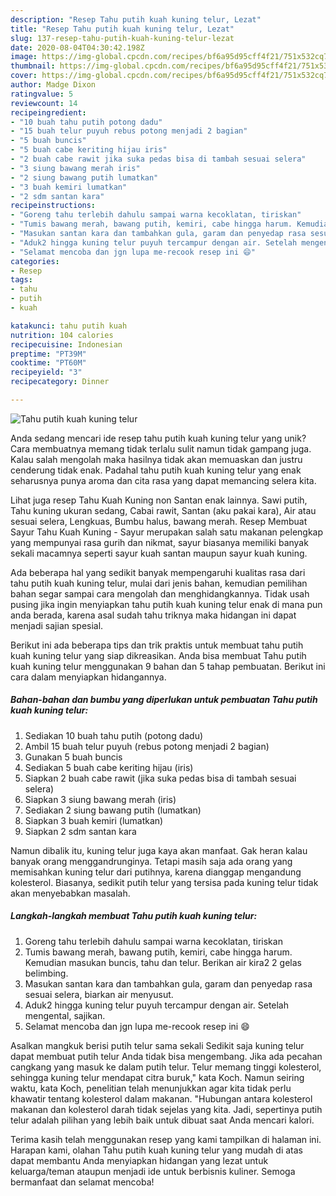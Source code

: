 ```yaml
---
description: "Resep Tahu putih kuah kuning telur, Lezat"
title: "Resep Tahu putih kuah kuning telur, Lezat"
slug: 137-resep-tahu-putih-kuah-kuning-telur-lezat
date: 2020-08-04T04:30:42.198Z
image: https://img-global.cpcdn.com/recipes/bf6a95d95cff4f21/751x532cq70/tahu-putih-kuah-kuning-telur-foto-resep-utama.jpg
thumbnail: https://img-global.cpcdn.com/recipes/bf6a95d95cff4f21/751x532cq70/tahu-putih-kuah-kuning-telur-foto-resep-utama.jpg
cover: https://img-global.cpcdn.com/recipes/bf6a95d95cff4f21/751x532cq70/tahu-putih-kuah-kuning-telur-foto-resep-utama.jpg
author: Madge Dixon
ratingvalue: 5
reviewcount: 14
recipeingredient:
- "10 buah tahu putih potong dadu"
- "15 buah telur puyuh rebus potong menjadi 2 bagian"
- "5 buah buncis"
- "5 buah cabe keriting hijau iris"
- "2 buah cabe rawit jika suka pedas bisa di tambah sesuai selera"
- "3 siung bawang merah iris"
- "2 siung bawang putih lumatkan"
- "3 buah kemiri lumatkan"
- "2 sdm santan kara"
recipeinstructions:
- "Goreng tahu terlebih dahulu sampai warna kecoklatan, tiriskan"
- "Tumis bawang merah, bawang putih, kemiri, cabe hingga harum. Kemudian masukan buncis, tahu dan telur. Berikan air kira2 2 gelas belimbing."
- "Masukan santan kara dan tambahkan gula, garam dan penyedap rasa sesuai selera, biarkan air menyusut."
- "Aduk2 hingga kuning telur puyuh tercampur dengan air. Setelah mengental, sajikan."
- "Selamat mencoba dan jgn lupa me-recook resep ini 😄"
categories:
- Resep
tags:
- tahu
- putih
- kuah

katakunci: tahu putih kuah 
nutrition: 104 calories
recipecuisine: Indonesian
preptime: "PT39M"
cooktime: "PT60M"
recipeyield: "3"
recipecategory: Dinner

---
```



![Tahu putih kuah kuning telur](https://img-global.cpcdn.com/recipes/bf6a95d95cff4f21/751x532cq70/tahu-putih-kuah-kuning-telur-foto-resep-utama.jpg)

Anda sedang mencari ide resep tahu putih kuah kuning telur yang unik? Cara membuatnya memang tidak terlalu sulit namun tidak gampang juga. Kalau salah mengolah maka hasilnya tidak akan memuaskan dan justru cenderung tidak enak. Padahal tahu putih kuah kuning telur yang enak seharusnya punya aroma dan cita rasa yang dapat memancing selera kita.

Lihat juga resep Tahu Kuah Kuning non Santan enak lainnya. Sawi putih, Tahu kuning ukuran sedang, Cabai rawit, Santan (aku pakai kara), Air atau sesuai selera, Lengkuas, Bumbu halus, bawang merah. Resep Membuat Sayur Tahu Kuah Kuning - Sayur merupakan salah satu makanan pelengkap yang mempunyai rasa gurih dan nikmat, sayur biasanya memiliki banyak sekali macamnya seperti sayur kuah santan maupun sayur kuah kuning.

Ada beberapa hal yang sedikit banyak mempengaruhi kualitas rasa dari tahu putih kuah kuning telur, mulai dari jenis bahan, kemudian pemilihan bahan segar sampai cara mengolah dan menghidangkannya. Tidak usah pusing jika ingin menyiapkan tahu putih kuah kuning telur enak di mana pun anda berada, karena asal sudah tahu triknya maka hidangan ini dapat menjadi sajian spesial.


Berikut ini ada beberapa tips dan trik praktis untuk membuat tahu putih kuah kuning telur yang siap dikreasikan. Anda bisa membuat Tahu putih kuah kuning telur menggunakan 9 bahan dan 5 tahap pembuatan. Berikut ini cara dalam menyiapkan hidangannya.

<!--inarticleads1-->

##### Bahan-bahan dan bumbu yang diperlukan untuk pembuatan Tahu putih kuah kuning telur:

1. Sediakan 10 buah tahu putih (potong dadu)
1. Ambil 15 buah telur puyuh (rebus potong menjadi 2 bagian)
1. Gunakan 5 buah buncis
1. Sediakan 5 buah cabe keriting hijau (iris)
1. Siapkan 2 buah cabe rawit (jika suka pedas bisa di tambah sesuai selera)
1. Siapkan 3 siung bawang merah (iris)
1. Sediakan 2 siung bawang putih (lumatkan)
1. Siapkan 3 buah kemiri (lumatkan)
1. Siapkan 2 sdm santan kara


Namun dibalik itu, kuning telur juga kaya akan manfaat. Gak heran kalau banyak orang menggandrunginya. Tetapi masih saja ada orang yang memisahkan kuning telur dari putihnya, karena dianggap mengandung kolesterol. Biasanya, sedikit putih telur yang tersisa pada kuning telur tidak akan menyebabkan masalah. 

<!--inarticleads2-->

##### Langkah-langkah membuat Tahu putih kuah kuning telur:

1. Goreng tahu terlebih dahulu sampai warna kecoklatan, tiriskan
1. Tumis bawang merah, bawang putih, kemiri, cabe hingga harum. Kemudian masukan buncis, tahu dan telur. Berikan air kira2 2 gelas belimbing.
1. Masukan santan kara dan tambahkan gula, garam dan penyedap rasa sesuai selera, biarkan air menyusut.
1. Aduk2 hingga kuning telur puyuh tercampur dengan air. Setelah mengental, sajikan.
1. Selamat mencoba dan jgn lupa me-recook resep ini 😄


Asalkan mangkuk berisi putih telur sama sekali Sedikit saja kuning telur dapat membuat putih telur Anda tidak bisa mengembang. Jika ada pecahan cangkang yang masuk ke dalam putih telur. Telur memang tinggi kolesterol, sehingga kuning telur mendapat citra buruk,&#34; kata Koch. Namun seiring waktu, kata Koch, penelitian telah menunjukkan agar kita tidak perlu khawatir tentang kolesterol dalam makanan. &#34;Hubungan antara kolesterol makanan dan kolesterol darah tidak sejelas yang kita. Jadi, sepertinya putih telur adalah pilihan yang lebih baik untuk dibuat saat Anda mencari kalori. 

Terima kasih telah menggunakan resep yang kami tampilkan di halaman ini. Harapan kami, olahan Tahu putih kuah kuning telur yang mudah di atas dapat membantu Anda menyiapkan hidangan yang lezat untuk keluarga/teman ataupun menjadi ide untuk berbisnis kuliner. Semoga bermanfaat dan selamat mencoba!
